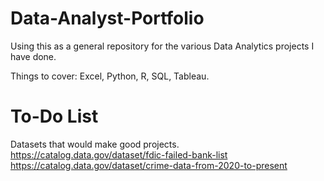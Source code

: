 # Data-Analyst-Portfolio

Using this as a general repository for the various Data Analytics projects I have done.

Things to cover: Excel, Python, R, SQL, Tableau.

# To-Do List
Datasets that would make good projects.
https://catalog.data.gov/dataset/fdic-failed-bank-list
https://catalog.data.gov/dataset/crime-data-from-2020-to-present
